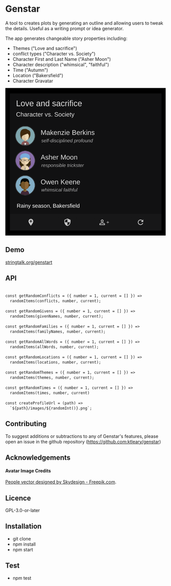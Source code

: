 # Genstar

A tool to creates plots by generating an outline and allowing users to tweak the details. Useful as a writing prompt or idea generator.

The app generates changeable story properties including:

-   Themes ("Love and sacrifice")
-   conflict types ("Character vs. Society")
-   Character First and Last Name ("Asher Moon")
-   Character description ("whimsical", "faithful")
-   Time ("Autumn")
-   Location ("Bakersfield")
-   Character Gravatar

![Genstar Storyboard](genstar-screenshot.png)

## Demo

[stringtalk.org/genstart](https://stringtalk.org/genstar)

## API

```

const getRandomConflicts = ({ number = 1, current = [] }) =>
  randomItems(conflicts, number, current);

const getRandomGivens = ({ number = 1, current = [] }) =>
  randomItems(givenNames, number, current);

const getRandomFamilies = ({ number = 1, current = [] }) =>
  randomItems(familyNames, number, current);

const getRandomAllWords = ({ number = 1, current = [] }) =>
  randomItems(allWords, number, current);

const getRandomLocations = ({ number = 1, current = [] }) =>
  randomItems(locations, number, current);

const getRandomThemes = ({ number = 1, current = [] }) =>
  randomItems(themes, number, current);

const getRandomTimes = ({ number = 1, current = [] }) =>
  randomItems(times, number, current)

const createProfileUrl = (path) =>
  `${path}/images/${randomInt()}.png`;

```

## Contributing

To suggest additions or subtractions to any of Genstar's features, please open an issue in the github repository (https://github.com:ktleary/genstar)

## Acknowledgements

#### Avatar Image Credits

[People vector designed by Skydesign - Freepik.com](http://www.freepik.com/free-photos-vectors/people).

## Licence

GPL-3.0-or-later

## Installation

-   git clone
-   npm install
-   npm start

## Test

-   npm test

